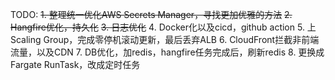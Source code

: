 ﻿TODO:
~~1. 整理统一优化AWS Secrets Manager，寻找更加优雅的方法~~
~~2. Hangfire优化，持久化~~
~~3. 日志优化~~
4. Docker化以及cicd，github action
5. 上Scaling Group，完成零停机滚动更新，最后丢弃ALB
6. CloudFront拦截非前端流量，以及CDN
7. DB优化，加redis，hangfire任务完成后，刷新redis
8. 更换成Fargate RunTask，改成定时任务
